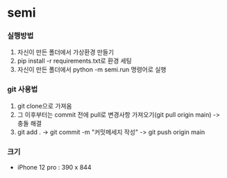 # semi
### 실행방법
1. 자신이 만든 폴더에서 가상환경 만들기
2. pip install -r requirements.txt로 환경 세팅
3. 자신이 만든 폴더에서 python -m semi.run 명령어로 실행

### git 사용법
1. git clone으로 가져옴
2. 그 이후부터는 commit 전에 pull로 변경사항 가져오기(git pull origin main) -> 충돌 해결
3. git add . -> git commit -m "커밋메세지 작성" -> git push origin main

### 크기
- iPhone 12 pro : 390 x 844
